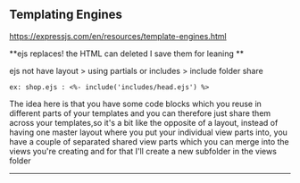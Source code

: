 ## Templating Engines

https://expressjs.com/en/resources/template-engines.html

**ejs replaces! the HTML can deleted I save them for leaning **

ejs not have layout > using partials or includes > include folder share

```ejs
ex: shop.ejs : <%- include('includes/head.ejs') %>
```

The idea here is that you have some code blocks which you reuse in different parts of your templates
and you can therefore just share them across your templates,so it's a bit like the opposite of a layout,
instead of having one master layout where you put your individual view parts into, you have a couple of separated shared view parts which you can merge into the views you're creating and for that I'll create
a new subfolder in the views folder

---

